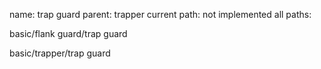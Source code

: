 name: trap guard
parent: trapper
current path: not implemented
all paths:

  basic/flank guard/trap guard

  basic/trapper/trap guard
